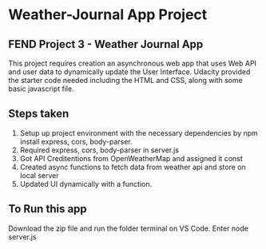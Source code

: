 # Weather-Journal App Project

## FEND Project 3 - Weather Journal App
This project requires creation an asynchronous web app that uses Web API and user data to dynamically update the User Interface. Udacity provided the starter code needed including the HTML and CSS, along with some basic javascript file. 

## Steps taken
1. Setup up project environment with the necessary dependencies by npm install express, cors, body-parser. 
2. Required express, cors, body-parser in server.js
3. Got API Creditentions from OpenWeatherMap and assigned it const
4. Created async functions to fetch data from weather api and store on local server
5. Updated UI dynamically with a function. 

## To Run this app
Download the zip file and run the folder terminal on VS Code. Enter node server.js
